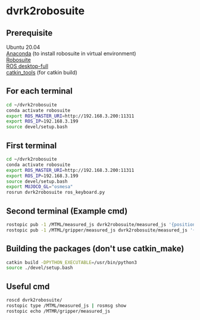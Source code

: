 # dvrk2robosuite

## Prerequisite
Ubuntu 20.04  
[Anaconda](https://docs.anaconda.com/free/anaconda/install/linux/) (to install robosuite in virtual environment)  
[Robosuite](https://robosuite.ai/docs/installation.html)  
[ROS desktop-full](http://wiki.ros.org/noetic/Installation/Ubuntu)  
[catkin_tools](https://catkin-tools.readthedocs.io/en/latest/installing.html) (for catkin build)  

## For each terminal  
```bash
cd ~/dvrk2robosuite
conda activate robosuite  
export ROS_MASTER_URI=http://192.168.3.200:11311  
export ROS_IP=192.168.3.199  
source devel/setup.bash  
```

## First terminal  
```bash
cd ~/dvrk2robosuite
conda activate robosuite  
export ROS_MASTER_URI=http://192.168.3.200:11311  
export ROS_IP=192.168.3.199  
source devel/setup.bash  
export MUJOCO_GL="osmesa"
rosrun dvrk2robosuite ros_keyboard.py  
```

## Second terminal (Example cmd)
```bash
rostopic pub -1 /MTML/measured_js dvrk2robosuite/measured_js '{position: [0.0, 0.0, 0.0, 0.0, 0.0, 0.0, 0.0], velocity: [0.0, 0.0, 0.0, 0.0, 0.0, 0.0, 0.0]}'  
rostopic pub -1 /MTML/gripper/measured_js dvrk2robosuite/measured_js '{position: [0.0], velocity: [0.0]}'  
```

## Building the packages (don't use catkin_make)
```bash
catkin build -DPYTHON_EXECUTABLE=/usr/bin/python3  
source ./devel/setup.bash  
```

## Useful cmd
```bash
roscd dvrk2robosuite/   
rostopic type /MTML/measured_js | rosmsg show
rostopic echo /MTMR/gripper/measured_js
```